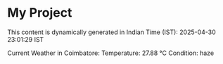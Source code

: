 # My Project

This content is dynamically generated in Indian Time (IST): 2025-04-30 23:01:29 IST


Current Weather in Coimbatore:
Temperature: 27.88 °C
Condition: haze
